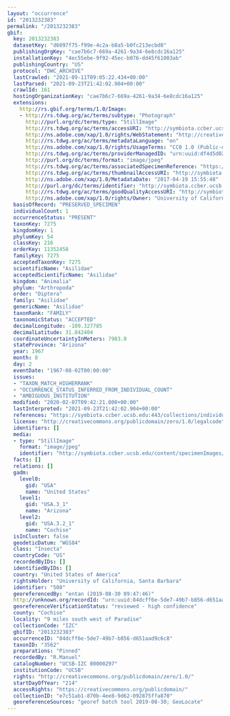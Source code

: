 ```yaml
---
layout: "occurrence"
id: "2013232383"
permalink: "/2013232383"
gbif:
  key: 2013232383
  datasetKey: "d6097f75-f99e-4c2a-b8a5-b0fc213ecbd0"
  publishingOrgKey: "cae7b6c7-669a-4261-9a34-6e8cdc16a125"
  installationKey: "4ec55ebe-9f92-45ec-b076-dd45f61003ab"
  publishingCountry: "US"
  protocol: "DWC_ARCHIVE"
  lastCrawled: "2021-09-11T09:05:22.434+00:00"
  lastParsed: "2021-09-23T21:42:02.904+00:00"
  crawlId: 161
  hostingOrganizationKey: "cae7b6c7-669a-4261-9a34-6e8cdc16a125"
  extensions:
    http://rs.gbif.org/terms/1.0/Image:
    - http://rs.tdwg.org/ac/terms/subtype: "Photograph"
      http://purl.org/dc/terms/type: "StillImage"
      http://rs.tdwg.org/ac/terms/accessURI: "http://symbiota.ccber.ucsb.edu/content/specimenImages/UCSB_IZC/UCSB-IZC00000/UCSB-IZC_00000297_1492642548_lg.jpg"
      http://ns.adobe.com/xap/1.0/rights/WebStatement: "http://creativecommons.org/publicdomain/zero/1.0/"
      http://rs.tdwg.org/ac/terms/metadataLanguage: "en"
      http://ns.adobe.com/xap/1.0/rights/UsageTerms: "CC0 1.0 (Public-domain)"
      http://rs.tdwg.org/ac/terms/providerManagedID: "urn:uuid:df4d5d02-4b87-4b59-9a03-01c25f3265ff"
      http://purl.org/dc/terms/format: "image/jpeg"
      http://rs.tdwg.org/ac/terms/associatedSpecimenReference: "https://symbiota.ccber.ucsb.edu:443/collections/individual/index.php?occid=508"
      http://rs.tdwg.org/ac/terms/thumbnailAccessURI: "http://symbiota.ccber.ucsb.edu/content/specimenImages/UCSB_IZC/UCSB-IZC00000/UCSB-IZC_00000297_1492642548_tn.jpg"
      http://ns.adobe.com/xap/1.0/MetadataDate: "2017-04-19 15:55:48"
      http://purl.org/dc/terms/identifier: "http://symbiota.ccber.ucsb.edu/content/specimenImages/UCSB_IZC/UCSB-IZC00000/UCSB-IZC_00000297_1492642548_lg.jpg"
      http://rs.tdwg.org/ac/terms/goodQualityAccessURI: "http://symbiota.ccber.ucsb.edu/content/specimenImages/UCSB_IZC/UCSB-IZC00000/UCSB-IZC_00000297_1492642548.jpg"
      http://ns.adobe.com/xap/1.0/rights/Owner: "University of California, Santa Barbara"
  basisOfRecord: "PRESERVED_SPECIMEN"
  individualCount: 1
  occurrenceStatus: "PRESENT"
  taxonKey: 7275
  kingdomKey: 1
  phylumKey: 54
  classKey: 216
  orderKey: 11352458
  familyKey: 7275
  acceptedTaxonKey: 7275
  scientificName: "Asilidae"
  acceptedScientificName: "Asilidae"
  kingdom: "Animalia"
  phylum: "Arthropoda"
  order: "Diptera"
  family: "Asilidae"
  genericName: "Asilidae"
  taxonRank: "FAMILY"
  taxonomicStatus: "ACCEPTED"
  decimalLongitude: -109.327785
  decimalLatitude: 31.842404
  coordinateUncertaintyInMeters: 7983.0
  stateProvince: "Arizona"
  year: 1967
  month: 8
  day: 2
  eventDate: "1967-08-02T00:00:00"
  issues:
  - "TAXON_MATCH_HIGHERRANK"
  - "OCCURRENCE_STATUS_INFERRED_FROM_INDIVIDUAL_COUNT"
  - "AMBIGUOUS_INSTITUTION"
  modified: "2020-02-07T09:42:21.000+00:00"
  lastInterpreted: "2021-09-23T21:42:02.904+00:00"
  references: "https://symbiota.ccber.ucsb.edu:443/collections/individual/index.php?occid=508"
  license: "http://creativecommons.org/publicdomain/zero/1.0/legalcode"
  identifiers: []
  media:
  - type: "StillImage"
    format: "image/jpeg"
    identifier: "http://symbiota.ccber.ucsb.edu/content/specimenImages/UCSB_IZC/UCSB-IZC00000/UCSB-IZC_00000297_1492642548_lg.jpg"
  facts: []
  relations: []
  gadm:
    level0:
      gid: "USA"
      name: "United States"
    level1:
      gid: "USA.3_1"
      name: "Arizona"
    level2:
      gid: "USA.3.2_1"
      name: "Cochise"
  isInCluster: false
  geodeticDatum: "WGS84"
  class: "Insecta"
  countryCode: "US"
  recordedByIDs: []
  identifiedByIDs: []
  country: "United States of America"
  rightsHolder: "University of California, Santa Barbara"
  identifier: "508"
  georeferencedBy: "entan (2019-08-30 09:47:46)"
  http://unknown.org/recordId: "urn:uuid:84dcff6e-5de7-49b7-b856-d651aad9c6c8"
  georeferenceVerificationStatus: "reviewed - high confidence"
  county: "Cochise"
  locality: "9 miles south west of Paradise"
  collectionCode: "IZC"
  gbifID: "2013232383"
  occurrenceID: "84dcff6e-5de7-49b7-b856-d651aad9c6c8"
  taxonID: "3562"
  preparations: "Pinned"
  recordedBy: "R.Manuel"
  catalogNumber: "UCSB-IZC 00000297"
  institutionCode: "UCSB"
  rights: "http://creativecommons.org/publicdomain/zero/1.0/"
  startDayOfYear: "214"
  accessRights: "https://creativecommons.org/publicdomain/"
  collectionID: "e7c51ab1-870b-4ee8-9d62-092875ffa870"
  georeferenceSources: "georef batch tool 2019-08-30; GeoLocate"
---
```

